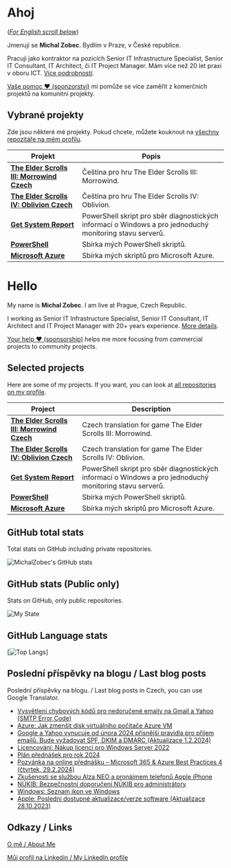 # Ahoj

<a name="documenttitle"></a>

([*For English scroll below*](#english "For English scroll below"))

Jmenuji se **Michal Zobec**. Bydlím v Praze, v České republice.

Pracuji jako kontraktor na pozicích Senior IT Infrastructure Specialist, Senior IT Consultant, IT Architect, či IT Project Manager. Mám více než 20 let praxi v oboru ICT. [Více podrobností](MichalZobec-About.md).

[Vaše pomoc :heart: (sponzorství)](https://www.patreon.com/michalzobec) mi pomůže se více zaměřit z komerčních projektů na komunitní projekty.

## Vybrané projekty

Zde jsou některé mé projekty. Pokud chcete, můžete kouknout na [všechny repozitáře na mém profilu](https://github.com/michalzobec?tab=repositories).

| Projekt | Popis |
| --- | --- |
| **[The Elder Scrolls III: Morrowind Czech](https://github.com/michalzobec/TES3-Morrowind-cesky)** | Čeština pro hru The Elder Scrolls III: Morrowind. |
| **[The Elder Scrolls IV: Oblivion Czech](https://github.com/michalzobec/TES4-Oblivion-cesky)** | Čeština pro hru The Elder Scrolls IV: Oblivion. |
| **[Get System Report](https://github.com/michalzobec/Get-SystemReport)** | PowerShell skript pro sběr diagnostických informací o Windows a pro jednoduchý monitoring stavu serverů. |
| **[PowerShell](https://github.com/michalzobec/PowerShell)** | Sbírka mých PowerShell skriptů. |
| **[Microsoft Azure](https://github.com/michalzobec/microsoft-azure)** | Sbírka mých skriptů pro Microsoft Azure. |

<a name="english"></a>

# Hello

My name is **Michal Zobec**. I am live at Prague, Czech Republic.

I working as Senior IT Infrastructure Specialist, Senior IT Consultant, IT Architect and IT Project Manager with 20+ years experience. [More details](MichalZobec-About.md#english).

[Your help :heart: (sponsorship)](https://www.patreon.com/michalzobec) helps me more focusing from commercial projects to community projects.

## Selected projects

Here are some of my projects. If you want, you can look at [all repositories on my profile](https://github.com/michalzobec?tab=repositories).

| Project | Description |
| --- | --- |
| **[The Elder Scrolls III: Morrowind Czech](https://github.com/michalzobec/TES3-Morrowind-cesky)** | Czech translation for game The Elder Scrolls III: Morrowind. |
| **[The Elder Scrolls IV: Oblivion Czech](https://github.com/michalzobec/TES4-Oblivion-cesky)** | Czech translation for game The Elder Scrolls IV: Oblivion. |
| **[Get System Report](https://github.com/michalzobec/Get-SystemReport)** | PowerShell skript pro sběr diagnostických informací o Windows a pro jednoduchý monitoring stavu serverů. |
| **[PowerShell](https://github.com/michalzobec/PowerShell)** | Sbírka mých PowerShell skriptů. |
| **[Microsoft Azure](https://github.com/michalzobec/microsoft-azure)** | Sbírka mých skriptů pro Microsoft Azure. |

## GitHub total stats

Total stats on GitHub including private repositories.

![MichalZobec's GitHub stats](https://github-readme-stats.vercel.app/api?username=michalzobec&count_private=true&show_icons=true)


## GitHub stats (Public only)

Stats on GitHub, only public repositories.

![My State](https://github-readme-stats.vercel.app/api?username=michalzobec&show_icons=true)

## GitHub Language stats

[![Top Langs](https://github-readme-stats.vercel.app/api/top-langs/?username=michalzobec&langs_count=10&layout=compact)]

## Poslední příspěvky na blogu / Last blog posts

Poslední příspěvky na blogu. / Last blog posts in Czech, you can use Google Translator.

<!-- BLOG-POST-LIST:START -->
- [Vysvětlení chybových kódů pro nedoručené emaily na Gmail a Yahoo &lpar;SMTP Error Code&rpar;](https://www.michalzobec.cz/vysvetleni-chybovych-kodu-pro-nedorucene-emaily-na-gmail-a-yahoo-smtp-error-code-9396)
- [Azure: Jak zmenšit disk virtuálního počítače Azure VM](https://www.michalzobec.cz/azure-jak-zmensit-disk-virtualniho-pocitace-azure-vm-9393)
- [Google a Yahoo vynucuje od února 2024 přísnější pravidla pro příjem emailů. Bude vyžadovat SPF, DKIM a DMARC &lpar;Aktualizace 1.2.2024&rpar;](https://www.michalzobec.cz/google-a-yahoo-vynucuje-od-unora-2024-prisnejsi-pravidla-pro-prijem-emailu-bude-vyzadovat-spf-dkim-a-dmarc-9376)
- [Licencování: Nákup licencí pro Windows Server 2022](https://www.michalzobec.cz/licencovani-nakup-licenci-pro-windows-server-2022-9339)
- [Plán přednášek pro rok 2024](https://www.michalzobec.cz/plan-prednasek-pro-rok-2024-9269)
- [Pozvánka na online přednášku – Microsoft 365 &amp; Azure Best Practices 4 &lpar;čtvrtek, 29.2.2024&rpar;](https://www.michalzobec.cz/pozvanka-na-online-prednasku-microsoft-365-azure-best-practices-4-ctvrtek-28-9-2023-9118)
- [Zkušenosti se službou Alza NEO a pronájmem telefonů Apple iPhone](https://www.michalzobec.cz/zkusenosti-se-sluzbou-alza-neo-a-pronajmem-telefonu-apple-iphone-9358)
- [NÚKIB: Bezpečnostní doporučení NÚKIB pro administrátory](https://www.michalzobec.cz/nukib-bezpecnostni-doporuceni-nukib-pro-administratory-9349)
- [Windows: Seznam ikon ve Windows](https://www.michalzobec.cz/windows-seznam-ikon-ve-windows-9346)
- [Apple: Poslední dostupné aktualizace/verze software &lpar;Aktualizace 28.10.2023&rpar;](https://www.michalzobec.cz/apple-posledni-dostupne-aktualizace-verze-software-7127)
<!-- BLOG-POST-LIST:END -->

## Odkazy / Links

[O mě / About Me](https://zob.ec/mylinktree)

[Můj profil na Linkedin / My LinkedIn profile](https://zob.ec/mylinkedin)
